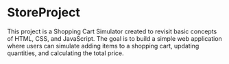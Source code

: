# StoreProject
This project is a Shopping Cart Simulator created to revisit basic concepts of HTML, CSS, and JavaScript. The goal is to build a simple web application where users can simulate adding items to a shopping cart, updating quantities, and calculating the total price.
